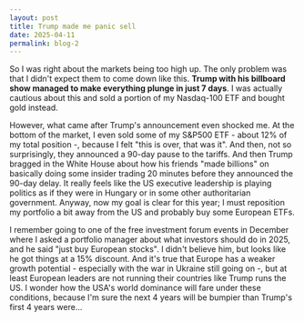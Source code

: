 ```yaml
---
layout: post
title: Trump made me panic sell
date: 2025-04-11
permalink: blog-2
---
```


<p>So I was right about the markets being too high up. The only problem was that I didn't expect them to come down like this. <strong>Trump with his billboard show managed to make everything plunge in just 7 days</strong>. I was actually cautious about this and sold a portion of my Nasdaq-100 ETF and bought gold instead.<p/>
<p>However, what came after Trump's announcement even shocked me. At the bottom of the market, I even sold some of my S&P500 ETF - about 12% of my total position -, because I felt "this is over, that was it". And then, not so surprisingly, they announced a 90-day pause to the tariffs. And then Trump bragged in the White House about how his friends "made billions" on basically doing some insider trading 20 minutes before they announced the 90-day delay. It really feels like the US executive leadership is playing politics as if they were in Hungary or in some other authoritarian government. Anyway, now my goal is clear for this year; I must reposition my portfolio a bit away from the US and probably buy some European ETFs.</p>
<p>I remember going to one of the free investment forum events in December where I asked a portfolio manager about what investors should do in 2025, and he said "just buy European stocks". I didn't believe him, but looks like he got things at a 15% discount. And it's true that Europe has a weaker growth potential - especially with the war in Ukraine still going on -, but at least European leaders are not running their countries like Trump runs the US. I wonder how the USA's world dominance will fare under these conditions, because I'm sure the next 4 years will be bumpier than Trump's first 4 years were...</p>